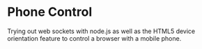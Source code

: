 Phone Control
============

Trying out web sockets with node.js as well as the HTML5 device orientation feature to control a browser with a mobile phone.

